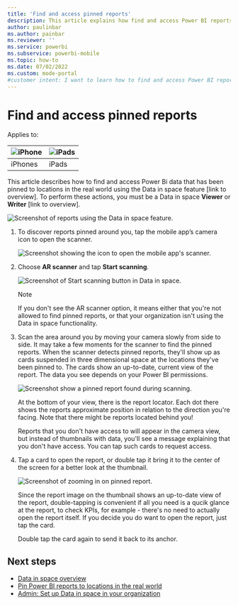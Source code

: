 ```yaml
---
title: 'Find and access pinned reports'
description: This article explains how find and access Power BI reports that have been pinned at real world locations in augmented reality.
author: paulinbar
ms.author: painbar
ms.reviewer: ''
ms.service: powerbi
ms.subservice: powerbi-mobile
ms.topic: how-to
ms.date: 07/02/2022
ms.custom: mode-portal
#customer intent: I want to learn how to find and access Power BI reports that have been pinned at real world locations in augmented reality.
---
```

# Find and access pinned reports

Applies to:

| ![iPhone](./media/mobile-apps-metrics/ios-logo-40-px.png) | ![iPads](./media/mobile-apps-metrics/ios-logo-40-px.png) |
|:--- |:--- |
|iPhones |iPads |

This article describes how to find and access Power Bi data that has been pinned to locations in the real world using the Data in space feature [link to overview]. To perform these actions, you must be a Data in space **Viewer** or **Writer** [link to overview].

![Screenshot of reports using the Data in space feature.](./media/mobile-apps-data-in-space-pin-reports/power-bi-mobile-app-data-in-space-final-result.png)

1. To discover reports pinned around you, tap the mobile app’s camera icon to open the scanner.

    ![Screenshot showing the icon to open the mobile app's scanner.](./media/mobile-apps-data-in-space-find-pinned-reports/power-bi-mobile-app-camera-icon.png)

2. Choose **AR scanner** and tap **Start scanning**.

    ![Screenshot of Start scanning button in Data in space.](./media/mobile-apps-data-in-space-find-pinned-reports/start-scanning-button.png)

    >[!NOTE]
    > If you don't see the AR scanner option, it means either that you're not allowed to find pinned reports, or that your organization isn't using the Data in space functionality.

1. Scan the area around you by moving your camera slowly from side to side. It may take a few moments for the scanner to find the pinned reports. When the scanner detects pinned reports, they'll show up as cards suspended in three dimensional space at the locations they've been pinned to. The cards show an up-to-date, current view of the report. The data you see depends on your Power BI permissions.

    ![Screenshot show a pinned report found during scanning.](./media/mobile-apps-data-in-space-find-pinned-reports/power-bi-mobile-app-data-in-space-final-result.png)

    At the bottom of your view, there is the report locator. Each dot there shows the reports approximate position in relation to the direction you're facing. Note that there might be reports located behind you!

    Reports that you don't have access to will appear in the camera view, but instead of thumbnails with data, you'll see a message explaining that you don't have access. You can tap such cards to request access.
    
1. Tap a card to open the report, or double tap it bring it to the center of the screen for a better look at the thumbnail.

    ![Screenshot of zooming in on pinned report.](./media/mobile-apps-data-in-space-find-pinned-reports/data-space-card-zoom.gif)

    Since the report image on the thumbnail shows an up-to-date view of the report, double-tapping is convenient if all you need is a qucik glance at the report, to check KPIs, for example - there's no need to actually open the report itself. If you decide you do want to open the report, just tap the card.

    Double tap the card again to send it back to its anchor.

## Next steps

* [Data in space overview](mobile-apps-data-in-space-overview.md)
* [Pin Power BI reports to locations in the real world](mobile-apps-data-in-space-pin-reports.md)
* [Admin: Set up Data in space in your organization](mobile-apps-data-in-space-set-up.md)